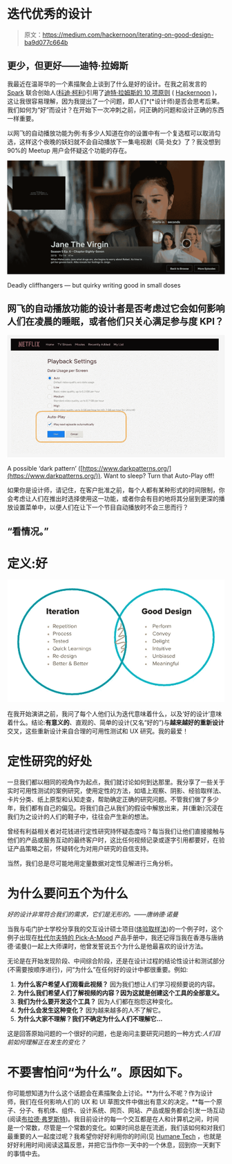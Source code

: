 # 迭代优秀的设计

> 原文：<https://medium.com/hackernoon/iterating-on-good-design-ba9d077c664b>

## 更少，但更好——迪特·拉姆斯

我最近在温哥华的一个素描聚会上谈到了什么是好的设计。在我之前发言的 [Spark](https://spark.re/) 联合创始人([科迪·柯利](https://medium.com/u/82acd1d25321?source=post_page-----ba9d077c664b--------------------------------))引用了[迪特·拉姆斯的 10 项原则](https://hackernoon.com/dieter-rams-10-principles-of-good-design-e7790cc983e9) ( [Hackernoon](https://medium.com/u/4a8a924edf41?source=post_page-----ba9d077c664b--------------------------------) )，这让我很容易理解，因为我提出了一个问题，即人们*(*设计师)是否会思考后果。我们如何为“好”而设计？在开始下一次冲刺之前，问正确的问题和设计正确的东西一样重要。

以网飞的自动播放功能为例:有多少人知道在你的设置中有一个复选框可以取消勾选，这样这个夜晚的妖妇就不会自动播放下一集电视剧《简·处女》了？我没想到 90%的 Meetup 用户会怀疑这个功能的存在。

![](img/14a199527e84d462e0be33d36c376ecf.png)

Deadly cliffhangers — but quirky writing good in small doses

## 网飞的自动播放功能的设计者是否考虑过它会如何影响人们在凌晨的睡眠，或者他们只关心满足参与度 KPI？

![](img/5fa6840d38a5624e730a5d1e6468d4b1.png)

A possible ‘dark pattern’ ([https://www.darkpatterns.org/](https://www.darkpatterns.org/)). Want to sleep? Turn that Auto-Play off!

如果你是设计师，请记住，在客户批准之前，每个人都有某种形式的时间限制，你会考虑让人们在推出时选择使用这一功能，或者你会有目的地将其分层到更深的播放设置菜单中，以便人们在让下一个节目自动播放时不会三思而行？

## “看情况。”

# 定义:好

![](img/4cf99fa0753ef2c0af9e6be5662fa7df.png)

在我开始演讲之前，我问了每个人他们认为迭代意味着什么，以及‘好的设计’意味着什么。结论:**有意义的**、直观的、简单的设计(又名“好的”)与**越来越好的重新设计**交叉，这些重新设计来自合理的可用性测试和 UX 研究。我的最爱！

# 定性研究的好处

一旦我们都以相同的视角作为起点，我们就讨论如何到达那里。我分享了一些关于实时可用性测试的案例研究，使用定性的方法，如墙上观察、阴影、经验取样法、卡片分类、纸上原型和认知走查，帮助确定正确的研究问题。不管我们做了多少年，我们都有自己的偏见。将我们自己从我们的假设中解放出来，并(重新)沉浸在我们为之设计的人们的鞋子中，往往会产生新的想法。

曾经有利益相关者对花钱进行定性研究持怀疑态度吗？每当我们让他们直接接触与他们的产品或服务互动的最终客户时，这比任何视频记录或逐字引用都要好，在验证产品策略之前，怀疑转化为对用户研究的自信支持。

当然，我们总是尽可能地用定量数据对定性见解进行三角分析。

# 为什么要问五个为什么

*好的设计非常符合我们的需求，它们是无形的。*——*唐纳德·诺曼*

当我与屯门护士学校分享我的交互设计硕士项目([体验取样法](http://www.priscillaho.com/esm))的一个例子时，这个例子出现在[杜代尔夫特的 Pick-A-Mood](http://studiolab.ide.tudelft.nl/diopd/library/tools/pick-a-mood/) 产品手册中，我还记得当我在香港与唐纳德·诺曼()一起上大师课时，他曾发誓说五个为什么是他最喜欢的设计方法。

无论是在开始发现阶段、中间综合阶段，还是在设计过程的结论性设计和测试部分(不需要按顺序进行)，问“为什么”在任何好的设计中都很重要。例如:

1.  **为什么客户希望人们观看此视频？**
    因为我们想让人们学习视频要说的内容。
2.  **为什么我们希望人们了解视频的内容？因为这就是创建这个工具的全部意义。**
3.  **我们为什么要开发这个工具？**
    因为人们都在抱怨这种变化。
4.  **为什么会发生这种变化？**
    因为越来越多的人不了解它。
5.  **为什么大家不理解？我们不确定为什么人们不理解它…**

这是回答原始问题的一个很好的问题，也是询问主要研究问题的一种方式:*人们目前如何理解正在发生的变化？*

# 不要害怕问“为什么”。原因如下。

你可能想知道为什么这个话题会在素描聚会上讨论。**为什么不呢？作为设计师，我们在任何影响人们的 UX 和 UI 草图文件中做出有意义的决定。**每一个原子、分子、有机体、组件、设计系统、网页、网站、产品或服务都会引发一场互动(阅读[布拉德·弗罗斯特](http://atomicdesign.bradfrost.com/table-of-contents/))。我目前设计的每一个交互都是在人和计算机之间，时间是一个常数，尽管是一个常数的变化。如果时间总是在流逝，我们该如何和对我们最重要的人一起度过呢？我希望你好好利用你的时间(见 [Humane Tech](https://humanetech.com/) ，也就是好好利用时间)阅读这篇反思，并把它当作你一天中的一个休息，回到你一天剩下的事情中去。